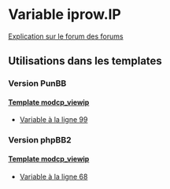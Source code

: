 # Variable iprow.IP
[Explication sur le forum des forums](http://forum.forumactif.com/t294113-listing-des-variables#iprow.IP)

## Utilisations dans les templates

### Version PunBB

#### [Template modcp_viewip](punbb/modcp_viewip.md)
* [Variable à la ligne 99](../punbb/modcp_viewip.tpl#L99)

### Version phpBB2

#### [Template modcp_viewip](subsilver/modcp_viewip.md)
* [Variable à la ligne 68](../subsilver/modcp_viewip.tpl#L68)